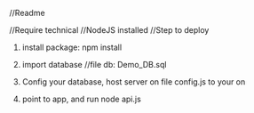
//Readme

//Require technical
//NodeJS installed
//Step to deploy
1. install package:
npm install

2. import database
//file db: Demo_DB.sql
3. Config your database, host server on file config.js to your on

4. point to app, and run
node api.js


